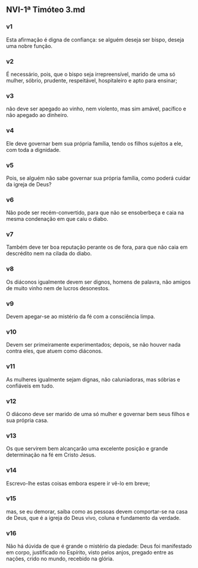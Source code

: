 ## NVI-1ª Timóteo 3.md
### v1
 Esta afirmação é digna de confiança: se alguém deseja ser bispo, deseja uma nobre função.
### v2
 É necessário, pois, que o bispo seja irrepreensível, marido de uma só mulher, sóbrio, prudente, respeitável, hospitaleiro e apto para ensinar;
### v3
 não deve ser apegado ao vinho, nem violento, mas sim amável, pacífico e não apegado ao dinheiro.
### v4
 Ele deve governar bem sua própria família, tendo os filhos sujeitos a ele, com toda a dignidade.
### v5
 Pois, se alguém não sabe governar sua própria família, como poderá cuidar da igreja de Deus?
### v6
 Não pode ser recém-convertido, para que não se ensoberbeça e caia na mesma condenação em que caiu o diabo.
### v7
 Também deve ter boa reputação perante os de fora, para que não caia em descrédito nem na cilada do diabo.
### v8
 Os diáconos igualmente devem ser dignos, homens de palavra, não amigos de muito vinho nem de lucros desonestos.
### v9
 Devem apegar-se ao mistério da fé com a consciência limpa.
### v10
 Devem ser primeiramente experimentados; depois, se não houver nada contra eles, que atuem como diáconos.
### v11
 As mulheres igualmente sejam dignas, não caluniadoras, mas sóbrias e confiáveis em tudo.
### v12
 O diácono deve ser marido de uma só mulher e governar bem seus filhos e sua própria casa.
### v13
 Os que servirem bem alcançarão uma excelente posição e grande determinação na fé em Cristo Jesus.
### v14
 Escrevo-lhe estas coisas embora espere ir vê-lo em breve;
### v15
 mas, se eu demorar, saiba como as pessoas devem comportar-se na casa de Deus, que é a igreja do Deus vivo, coluna e fundamento da verdade.
### v16
 Não há dúvida de que é grande o mistério da piedade: Deus foi manifestado em corpo, justificado no Espírito, visto pelos anjos, pregado entre as nações, crido no mundo, recebido na glória.

